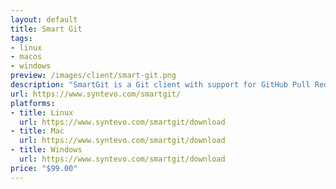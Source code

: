 ```yaml
---
layout: default
title: Smart Git
tags:
- linux
- macos
- windows
preview: /images/client/smart-git.png
description: "SmartGit is a Git client with support for GitHub Pull Requests+Comments and SVN."
url: https://www.syntevo.com/smartgit/
platforms:
- title: Linux
  url: https://www.syntevo.com/smartgit/download
- title: Mac
  url: https://www.syntevo.com/smartgit/download
- title: Windows
  url: https://www.syntevo.com/smartgit/download
price: "$99.00"
---
```

